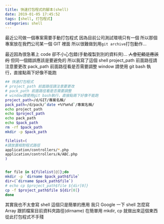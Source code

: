 ```yaml
---
title: 快速打包程式的腳本(shell)
date: 2019-01-05 17:45:52
tags: [shell, 打包程式]
categories: shell
---
```


最近公司做一個專案需要手動打包程式
因為目前公司測試環境只有一個
所以那個專案放在我們公司某一個 GIT 裡面
所以很難做到用`git archive`打包動作...

<!--more-->

最近因為很急著上 code
卻不小心包錯(手動複製到別的資料夾)...
~~人會犯錯是應該的~~
但同一個錯誤應該是要避免的
所以我寫了這個 shell
project_path 前面路徑請注意要更改
pack_path 前面路徑看是否需要調整
window 請使用 git bash 執行，直接點兩下好像不能跑

```sh
## 快速打包程式
# project_path 前面路徑請注意要更改
# pack_path 前面路徑看是否需要調整
# window請使用git bash執行，直接點兩下好像不能跑
project_path=/d/GIT/專案名稱/
pack_path=/d/pack/`date +%Y%m%d`/專案名稱/
echo project_path
echo $project_path
echo pack_path
echo $pack_path
rm -rf $pack_path
mkdir -p $pack_path

filelist=(
#請放置相對程式路徑
application/controllers/*.php
application/controllers/A/ABC.php
)


for file in ${filelist[@]};do
mkdir -p `dirname $pack_path$file`
dir=(`dirname $pack_path$file`)
# echo cp $project_path$file ${dir[0]}
cp -f $project_path$file ${dir[0]}
done
```

其實我也不太會寫 shell
這個只是簡單的應用
我只 Google 一下 shell 怎麼寫 Array 跟抓檔案目前資料夾路徑(dirname)
在簡單用 mkdir, cp 就做出來這個東西
從此打包程式不手殘
